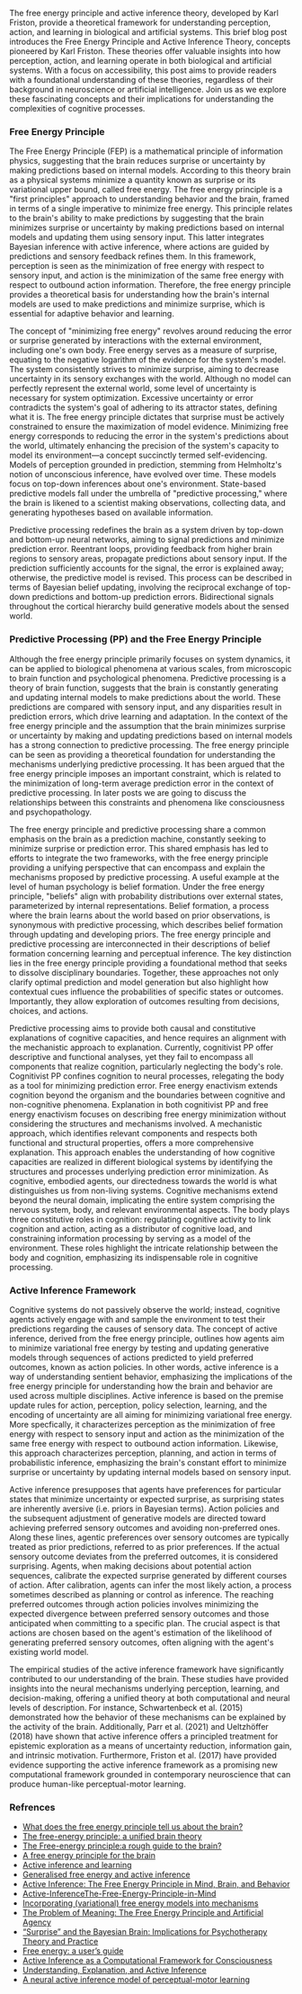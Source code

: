 

The free energy principle and active inference theory, developed by Karl Friston, provide a theoretical framework for understanding perception, action, and learning in biological and artificial systems. This brief blog post introduces the Free Energy Principle and Active Inference Theory, concepts pioneered by Karl Friston. These theories offer valuable insights into how perception, action, and learning operate in both biological and artificial systems. With a focus on accessibility, this post aims to provide readers with a foundational understanding of these theories, regardless of their background in neuroscience or artificial intelligence. Join us as we explore these fascinating concepts and their implications for understanding the complexities of cognitive processes.

### Free Energy Principle

The Free Energy Principle (FEP) is a mathematical principle of information physics, suggesting that the brain reduces surprise or uncertainty by making predictions based on internal models. According to this theory brain as a physical systems minimize a quantity known as surprise or its variational upper bound, called free energy. The free energy principle is a "first principles" approach to understanding behavior and the brain, framed in terms of a single imperative to minimize free energy. This principle relates to the brain's ability to make predictions by suggesting that the brain minimizes surprise or uncertainty by making predictions based on internal models and updating them using sensory input. This latter integrates Bayesian inference with active inference, where actions are guided by predictions and sensory feedback refines them. In this framework, perception is seen as the minimization of free energy with respect to sensory input, and action is the minimization of the same free energy with respect to outbound action information. Therefore, the free energy principle provides a theoretical basis for understanding how the brain's internal models are used to make predictions and minimize surprise, which is essential for adaptive behavior and learning.

The concept of "minimizing free energy" revolves around reducing the error or surprise generated by interactions with the external environment, including one's own body. Free energy serves as a measure of surprise, equating to the negative logarithm of the evidence for the system's model. The system consistently strives to minimize surprise, aiming to decrease uncertainty in its sensory exchanges with the world. Although no model can perfectly represent the external world, some level of uncertainty is necessary for system optimization. Excessive uncertainty or error contradicts the system's goal of adhering to its attractor states, defining what it is. The free energy principle dictates that surprise must be actively constrained to ensure the maximization of model evidence. Minimizing free energy corresponds to reducing the error in the system's predictions about the world, ultimately enhancing the precision of the system's capacity to model its environment—a concept succinctly termed self-evidencing. Models of perception grounded in prediction, stemming from Helmholtz's notion of unconscious inference, have evolved over time. These models focus on top-down inferences about one's environment. State-based predictive models fall under the umbrella of "predictive processing," where the brain is likened to a scientist making observations, collecting data, and generating hypotheses based on available information.

Predictive processing redefines the brain as a system driven by top-down and bottom-up neural networks, aiming to signal predictions and minimize prediction error. Reentrant loops, providing feedback from higher brain regions to sensory areas, propagate predictions about sensory input. If the prediction sufficiently accounts for the signal, the error is explained away; otherwise, the predictive model is revised. This process can be described in terms of Bayesian belief updating, involving the reciprocal exchange of top-down predictions and bottom-up prediction errors. Bidirectional signals throughout the cortical hierarchy build generative models about the sensed world.


  ### Predictive Processing (PP) and the Free Energy Principle

Although the free energy principle primarily focuses on system dynamics, it can be applied to biological phenomena at various scales, from microscopic to brain function and psychological phenomena. Predictive processing is a theory of brain function, suggests that the brain is constantly generating and updating internal models to make predictions about the world. These predictions are compared with sensory input, and any disparities result in prediction errors, which drive learning and adaptation. In the context of the free energy principle and the assumption that the brain minimizes surprise or uncertainty by making and updating predictions based on internal models has a strong connection to predictive processing. The free energy principle can be seen as providing a theoretical foundation for understanding the mechanisms underlying predictive processing. It has been argued that the free energy principle imposes an important constraint, which is related to the minimization of long-term average prediction error in the context of predictive processing. In later posts we are going to discuss the relationships between this constraints and phenomena like consciousness and psychopathology.

The free energy principle and predictive processing share a common emphasis on the brain as a prediction machine, constantly seeking to minimize surprise or prediction error. This shared emphasis has led to efforts to integrate the two frameworks, with the free energy principle providing a unifying perspective that can encompass and explain the mechanisms proposed by predictive processing. A useful example at the level of human psychology is belief formation. Under the free energy principle, "beliefs" align with probability distributions over external states, parameterized by internal representations. Belief formation, a process where the brain learns about the world based on prior observations, is synonymous with predictive processing, which describes belief formation through updating and developing priors. The free energy principle and predictive processing are interconnected in their descriptions of belief formation concerning learning and perceptual inference. The key distinction lies in the free energy principle providing a foundational method that seeks to dissolve disciplinary boundaries. Together, these approaches not only clarify optimal prediction and model generation but also highlight how contextual cues influence the probabilities of specific states or outcomes. Importantly, they allow exploration of outcomes resulting from decisions, choices, and actions.

Predictive processing aims to provide both causal and constitutive explanations of cognitive capacities, and hence requires an alignment with the mechanistic approach to explanation. Currently, cognitivist PP offer descriptive and functional analyses, yet they fail to encompass all components that realize cognition, particularly neglecting the body's role. Cognitivist PP confines cognition to neural processes, relegating the body as a tool for minimizing prediction error. Free energy enactivism extends cognition beyond the organism and the boundaries between cognitive and non-cognitive phenomena.  Explanation in both cognitivist PP and free energy enactivism focuses on describing free energy minimization without considering the structures and mechanisms involved. A mechanistic approach, which identifies relevant components and respects both functional and structural properties, offers a more comprehensive explanation. This approach enables the understanding of how cognitive capacities are realized in different biological systems by identifying the structures and processes underlying prediction error minimization. As cognitive, embodied agents, our directedness towards the world is what distinguishes us from non-living systems. Cognitive mechanisms extend beyond the neural domain, implicating the entire system comprising the nervous system, body, and relevant environmental aspects. The body plays three constitutive roles in cognition: regulating cognitive activity to link cognition and action, acting as a distributor of cognitive load, and constraining information processing by serving as a model of the environment. These roles highlight the intricate relationship between the body and cognition, emphasizing its indispensable role in cognitive processing.

### Active Inference Framework

Cognitive systems do not passively observe the world; instead, cognitive agents actively engage with and sample the environment to test their predictions regarding the causes of sensory data. The concept of active inference, derived from the free energy principle, outlines how agents aim to minimize variational free energy by testing and updating generative models through sequences of actions predicted to yield preferred outcomes, known as action policies. In other words, active inference is a way of understanding sentient behavior, emphasizing the implications of the free energy principle for understanding how the brain and behavior are used across multiple disciplines. Active inference is based on the premise update rules for action, perception, policy selection, learning, and the encoding of uncertainty are all aiming for minimizing variational free energy. More specfically, it characterizes perception as the minimization of free energy with respect to sensory input and action as the minimization of the same free energy with respect to outbound action information. Likewise, this approach characterizes perception, planning, and action in terms of probabilistic inference, emphasizing the brain's constant effort to minimize surprise or uncertainty by updating internal models based on sensory input. 

Active inference presupposes that agents have preferences for particular states that minimize uncertainty or expected surprise, as surprising states are inherently aversive (i.e. priors in Bayesian terms). Action policies and the subsequent adjustment of generative models are directed toward achieving preferred sensory outcomes and avoiding non-preferred ones. Along these lines, agentic preferences over sensory outcomes are typically treated as prior predictions, referred to as prior preferences. If the actual sensory outcome deviates from the preferred outcomes, it is considered surprising. Agents, when making decisions about potential action sequences, calibrate the expected surprise generated by different courses of action. After calibration, agents can infer the most likely action, a process sometimes described as planning or control as inference. The reaching preferred outcomes through action policies involves minimizing the expected divergence between preferred sensory outcomes and those anticipated when committing to a specific plan. The crucial aspect is that actions are chosen based on the agent's estimation of the likelihood of generating preferred sensory outcomes, often aligning with the agent's existing world model.

The empirical studies of the active inference framework have significantly contributed to our understanding of the brain. These studies have provided insights into the neural mechanisms underlying perception, learning, and decision-making, offering a unified theory at both computational and neural levels of description. For instance, Schwartenbeck et al. (2015) demonstrated how the behavior of these mechanisms can be explained by the activity of the brain. Additionally, Parr et al. (2021) and Ueltzhöffer (2018) have shown that active inference offers a principled treatment for epistemic exploration as a means of uncertainty reduction, information gain, and intrinsic motivation. Furthermore, Friston et al. (2017) have provided evidence supporting the active inference framework as a promising new computational framework grounded in contemporary neuroscience that can produce human-like perceptual-motor learning.


### Refrences

- [What does the free energy principle tell us about the brain?](https://gershmanlab.com/pubs/free_energy.pdf)
- [The free-energy principle: a unified brain theory ](https://www.uab.edu/medicine/cinl/images/KFriston_FreeEnergy_BrainTheory.pdf)
- [The Free-energy principle:a rough guide to the brain?](https://www.fil.ion.ucl.ac.uk/~karl/The%20free-energy%20principle%20-%20a%20rough%20guide%20to%20the%20brain.pdf) 
- [A free energy principle for the brain](https://www.fil.ion.ucl.ac.uk/~karl/A%20free%20energy%20principle%20for%20the%20brain.pdf)   
- [Active inference and learning](https://www.ncbi.nlm.nih.gov/pmc/articles/PMC5167251/)
- [Generalised free energy and active inference](https://link.springer.com/article/10.1007/s00422-019-00805-w)
- [Active Inference: The Free Energy Principle in Mind, Brain, and Behavior](https://direct.mit.edu/books/oa-monograph/5299/Active-InferenceThe-Free-Energy-Principle-in-Mind)
- [Active-InferenceThe-Free-Energy-Principle-in-Mind](https://direct.mit.edu/books/oa-monograph/5299/) 
- [Incorporating (variational) free energy models into mechanisms](https://link.springer.com/article/10.1007/s11229-023-04292-2) 
- [The Problem of Meaning: The Free Energy Principle and Artificial Agency](https://www.frontiersin.org/articles/10.3389/fnbot.2022.844773) 
- [“Surprise” and the Bayesian Brain: Implications for Psychotherapy Theory and Practice](https://www.frontiersin.org/articles/10.3389/fpsyg.2019.00592) 
- [Free energy: a user’s guide](https://link.springer.com/article/10.1007/s10539-022-09864-z)
- [Active Inference as a Computational Framework for Consciousness](https://link.springer.com/article/10.1007/s13164-021-00579-w) 
- [Understanding, Explanation, and Active Inference](https://www.frontiersin.org/articles/10.3389/fnsys.2021.772641/full)
- [A neural active inference model of perceptual-motor learning ](https://www.frontiersin.org/articles/10.3389/fncom.2023.1099593/full) 
  



